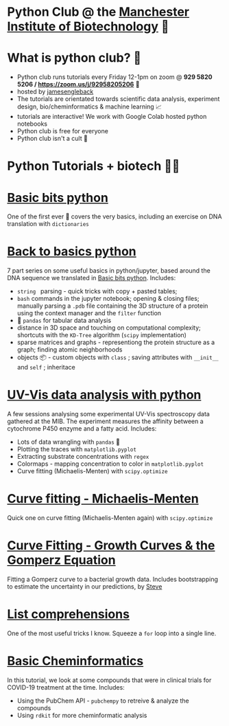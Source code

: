# Python Club @ the [Manchester Institute of Biotechnology](https://en.wikipedia.org/wiki/Manchester_Institute_of_Biotechnology) 🐍

# What is python club? 🐍
- Python club runs tutorials every Friday 12-1pm on zoom @  **929 5820 5206 / https://zoom.us/j/92958205206** 🎥
- hosted by [jamesengleback](https://github.com/jamesengleback) 
- The tutorials are orientated towards scientific data analysis, experiment design, bio/cheminformatics & machine learning 📈 
- tutorials are interactive! We work with Google Colab hosted python notebooks  
- Python club is free for everyone
- Python club isn't a cult 🤫

# Python Tutorials + biotech 💉🔬
# [Basic bits python](https://github.com/UoMMIB/Python-Club/blob/master/Tutorials/BasicBitsPython.ipynb) 
One of the first ever 👶 covers the very basics, including an exercise on DNA translation with ```dictionaries```
# [Back to basics python](https://github.com/UoMMIB/Python-Club/blob/master/Tutorials/BackToBasics.ipynb)
7 part series on some useful basics in python/jupyter, based around the DNA sequence we translated in [Basic bits python](https://github.com/UoMMIB/Python-Club/blob/master/Tutorials/BasicBitsPython.ipynb). Includes:
- ```string ``` parsing - quick tricks with copy + pasted tables; 
- ```bash``` commands in the jupyter notebook; opening & closing files; manually parsing a ```.pdb``` file containing the 3D structure of a protein using the context manager and the ```filter``` function
- 🐼 ```pandas```  for tabular data analysis 
- distance in 3D space and touching on computational complexity; shortcuts with the ```KD-Tree``` algorithm (```scipy``` implementation)
- sparse matrices and graphs - representiong the protein structure as a graph; finding atomic neighborhoods
- objects 📦 - custom objects with ```class``` ; saving attributes with ```__init__``` and ```self``` ; inheritace
# [UV-Vis data analysis with python](https://github.com/UoMMIB/Python-Club/blob/master/Tutorials/uv-vis-data.ipynb)
A few sessions analysing some experimental UV-Vis spectroscopy data gathered at the MIB. The experiment measures the affinity between a cytochrome P450 enzyme and a fatty acid. Includes:
- Lots of data wrangling with ```pandas``` 🐼 
- Plotting the traces with ```matplotlib.pyplot``` 
- Extracting substrate concentrations with ```regex```
- Colormaps - mapping concentration to color in ```matplotlib.pyplot```
- Curve fitting (Michaelis-Menten) with ```scipy.optimize```
# [Curve fitting - Michaelis-Menten](https://github.com/UoMMIB/Python-Club/blob/master/Tutorials/Curve-Fitting.ipynb)
Quick one on curve fitting (Michaelis-Menten again) with ```scipy.optimize```
# [Curve Fitting - Growth Curves & the Gomperz Equation](https://github.com/UoMMIB/Python-Club/blob/master/Tutorials/Growth-Curve/growthCurve.ipynb)
Fitting a Gomperz curve to a bacterial growth data. Includes bootstrapping to estimate the uncertainty in our predictions, by [Steve](https://github.com/SOH9797) 
# [List comprehensions](https://github.com/UoMMIB/Python-Club/blob/master/Tutorials/ListComprehensions.ipynb)
One of the most useful tricks I know. Squeeze a ```for``` loop into a single line. 
# [Basic Cheminformatics](https://github.com/UoMMIB/Python-Club/blob/master/Tutorials/IntroToCheminformatics.ipynb)
In this tutorial, we look at some compounds that were in clinical trials for COVID-19 treatment at the time. Includes:
- Using the PubChem API - ```pubchempy``` to retreive & analyze the compounds
- Using ```rdkit``` for more cheminformatic analysis 
 
